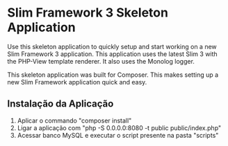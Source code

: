 # Slim Framework 3 Skeleton Application

Use this skeleton application to quickly setup and start working on a new Slim Framework 3 application. This application uses the latest Slim 3 with the PHP-View template renderer. It also uses the Monolog logger.

This skeleton application was built for Composer. This makes setting up a new Slim Framework application quick and easy.

## Instalação da Aplicação

1. Aplicar o commando "composer install"
2. Ligar a aplicação com "php -S 0.0.0.0:8080 -t public public/index.php"
3. Acessar banco MySQL e executar o script presente na pasta "scripts"